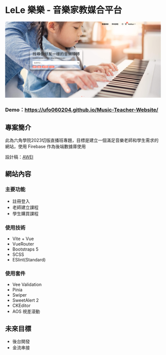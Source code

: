 # LeLe 樂樂 - 音樂家教媒合平台

![](https://raw.githubusercontent.com/ufo060204/Music-Teacher-Website/80701cd8536929fef6d120c6566a907d0fa55ac2/public/index.png)

### Demo：https://ufo060204.github.io/Music-Teacher-Website/

## 專案簡介
此為六角學院2023切版直播班專題，目標是建立一個滿足音樂老師和學生需求的網站，使用 Firebase 作為後端數據庫使用

設計稿：[AWEI](https://whimsical.com/0815-NG8wL8iZ1SvCXpdocsejtZ)

## 網站內容

### 主要功能
- 註冊登入
- 老師建立課程
- 學生購買課程

### 使用技術
  * Vite + Vue
  * VueRouter
  * Bootstraps 5
  * SCSS
  * ESlint(Standard)

### 使用套件
  * Vee Validation
  * Pinia
  * Swiper
  * SweetAlert 2
  * CKEditor
  * AOS 視差滾動
    
## 未來目標
  * 後台開發
  * 金流串接
